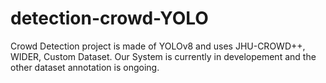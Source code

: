 # detection-crowd-YOLO
Crowd Detection project is made of YOLOv8 and uses JHU-CROWD++, WIDER, Custom Dataset. Our System is currently in developement and the other dataset annotation is ongoing.
